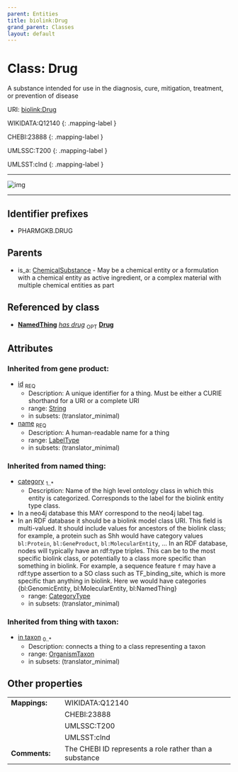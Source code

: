 ```yaml
---
parent: Entities
title: biolink:Drug
grand_parent: Classes
layout: default
---
```


# Class: Drug


A substance intended for use in the diagnosis, cure, mitigation, treatment, or prevention of disease

URI: [biolink:Drug](https://w3id.org/biolink/vocab/Drug)

WIKIDATA:Q12140
{: .mapping-label }

CHEBI:23888
{: .mapping-label }

UMLSSC:T200
{: .mapping-label }

UMLSST:clnd
{: .mapping-label }


---

![img](http://yuml.me/diagram/nofunky;dir:TB/class/[OrganismTaxon],[NamedThing],[ChemicalSubstance]%5E-[Drug%7Cid(i):string;name(i):label_type;category(i):category_type%20%2B],[ChemicalSubstance])

---


## Identifier prefixes

 * PHARMGKB.DRUG

## Parents

 *  is_a: [ChemicalSubstance](ChemicalSubstance.md) - May be a chemical entity or a formulation with a chemical entity as active ingredient, or a complex material with multiple chemical entities as part

## Referenced by class

 *  **[NamedThing](NamedThing.md)** *[has drug](has_drug.md)*  <sub>OPT</sub>  **[Drug](Drug.md)**

## Attributes


### Inherited from gene product:

 * [id](id.md)  <sub>REQ</sub>
    * Description: A unique identifier for a thing. Must be either a CURIE shorthand for a URI or a complete URI
    * range: [String](types/String.md)
    * in subsets: (translator_minimal)
 * [name](name.md)  <sub>REQ</sub>
    * Description: A human-readable name for a thing
    * range: [LabelType](types/LabelType.md)
    * in subsets: (translator_minimal)

### Inherited from named thing:

 * [category](category.md)  <sub>1..*</sub>
    * Description: Name of the high level ontology class in which this entity is categorized. Corresponds to the label for the biolink entity type class.
 * In a neo4j database this MAY correspond to the neo4j label tag.
 * In an RDF database it should be a biolink model class URI.
This field is multi-valued. It should include values for ancestors of the biolink class; for example, a protein such as Shh would have category values `bl:Protein`, `bl:GeneProduct`, `bl:MolecularEntity`, ...
In an RDF database, nodes will typically have an rdf:type triples. This can be to the most specific biolink class, or potentially to a class more specific than something in biolink. For example, a sequence feature `f` may have a rdf:type assertion to a SO class such as TF_binding_site, which is more specific than anything in biolink. Here we would have categories {bl:GenomicEntity, bl:MolecularEntity, bl:NamedThing}
    * range: [CategoryType](types/CategoryType.md)
    * in subsets: (translator_minimal)

### Inherited from thing with taxon:

 * [in taxon](in_taxon.md)  <sub>0..*</sub>
    * Description: connects a thing to a class representing a taxon
    * range: [OrganismTaxon](OrganismTaxon.md)
    * in subsets: (translator_minimal)

## Other properties

|  |  |  |
| --- | --- | --- |
| **Mappings:** | | WIKIDATA:Q12140 |
|  | | CHEBI:23888 |
|  | | UMLSSC:T200 |
|  | | UMLSST:clnd |
| **Comments:** | | The CHEBI ID represents a role rather than a substance |

